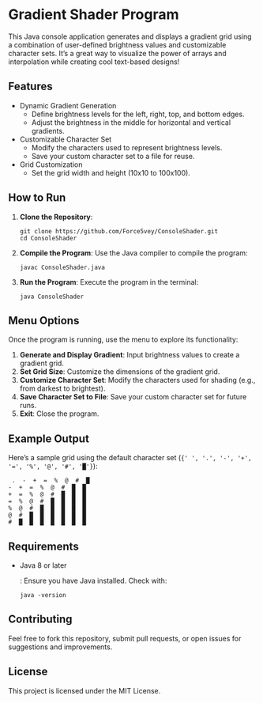 # Gradient Shader Program

This Java console application generates and displays a gradient grid using a combination of user-defined brightness values and customizable character sets. It’s a great way to visualize the power of arrays and interpolation while creating cool text-based designs!

## Features

- Dynamic Gradient Generation
  - Define brightness levels for the left, right, top, and bottom edges.
  - Adjust the brightness in the middle for horizontal and vertical gradients.
- Customizable Character Set
  - Modify the characters used to represent brightness levels.
  - Save your custom character set to a file for reuse.
- Grid Customization
  - Set the grid width and height (10x10 to 100x100).

## How to Run

1. **Clone the Repository**:

   ```
   git clone https://github.com/Force5vey/ConsoleShader.git
   cd ConsoleShader
   ```

2. **Compile the Program**: Use the Java compiler to compile the program:

   ```
   javac ConsoleShader.java
   ```

3. **Run the Program**: Execute the program in the terminal:

   ```
   java ConsoleShader
   ```

## Menu Options

Once the program is running, use the menu to explore its functionality:

1. **Generate and Display Gradient**:
   Input brightness values to create a gradient grid.
2. **Set Grid Size**:
   Customize the dimensions of the gradient grid.
3. **Customize Character Set**:
   Modify the characters used for shading (e.g., from darkest to brightest).
4. **Save Character Set to File**:
   Save your custom character set for future runs.
5. **Exit**:
   Close the program.

## Example Output

Here’s a sample grid using the default character set (`{' ', '.', '-', '+', '=', '%', '@', '#', '█'}`):

```
 .  -  +  =  %  @  #  █
-  +  =  %  @  #  █  █
+  =  %  @  #  █  █  █
=  %  @  #  █  █  █  █
%  @  #  █  █  █  █  █
@  #  █  █  █  █  █  █
#  █  █  █  █  █  █  █
```

## Requirements

- Java 8 or later

  : Ensure you have Java installed. Check with:

  ```
  java -version
  ```

## Contributing

Feel free to fork this repository, submit pull requests, or open issues for suggestions and improvements.

## License

This project is licensed under the MIT License.
